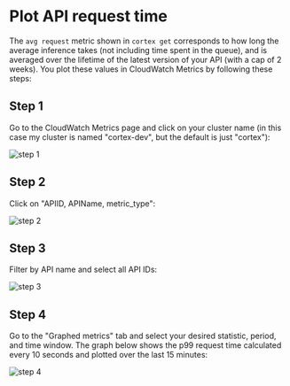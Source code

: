 # Plot API request time

The `avg request` metric shown in `cortex get` corresponds to how long the average inference takes (not including time spent in the queue), and is averaged over the lifetime of the latest version of your API (with a cap of 2 weeks). You plot these values in CloudWatch Metrics by following these steps:

## Step 1

Go to the CloudWatch Metrics page and click on your cluster name (in this case my cluster is named "cortex-dev", but the default is just "cortex"):

![step 1](https://user-images.githubusercontent.com/808475/79396974-e0cedd80-7f31-11ea-85ca-f92bd6c0a175.png)

## Step 2

Click on "APIID, APIName, metric_type":

![step 2](https://user-images.githubusercontent.com/808475/79397109-2b505a00-7f32-11ea-8b78-225b13476002.png)

## Step 3

Filter by API name and select all API IDs:

![step 3](https://user-images.githubusercontent.com/808475/79397298-a154c100-7f32-11ea-88d1-98c7b492d92a.png)

## Step 4

Go to the "Graphed metrics" tab and select your desired statistic, period, and time window. The graph below shows the p99 request time calculated every 10 seconds and plotted over the last 15 minutes:

![step 4](https://user-images.githubusercontent.com/808475/79397376-cf3a0580-7f32-11ea-843a-963a489c1d5e.png)
